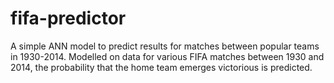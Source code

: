 # fifa-predictor
A simple ANN model to predict results for matches between popular teams in 1930-2014. Modelled on data for various FIFA matches between 1930 and 2014, the probability that the home team emerges victorious is predicted.
